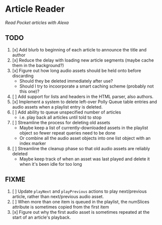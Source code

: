 # Article Reader

_Read Pocket articles with Alexa_

## TODO

1. [x] Add blurb to beginning of each article to announce the title and author
1. [x] Reduce the delay with loading new article segments (maybe cache them in the background?)
1. [x] Figure out how long audio assets should be held onto before discarding
    - Should they be deleted immediately after use?
    - Should I try to incoorporate a smart caching scheme (probably not this one)?
1. [ ] Add support for lists and headers in the HTML parser, also authors.
1. [x] Implement a system to delete left-over Polly Queue table entries and audio assets when a playlist entry is deleted.
1. [ ] Add ability to queue unspecified number of articles
    - i.e. play back all articles until told to stop
1. [ ] Streamline the process for deleting old assets
    - Maybe keep a list of currently-downloaded assets in the playlist object so fewer repeat queries need to be done
    - Or combine all the audio asset objects into one list object with an index marker
1. [ ] Streamline the cleanup phase so that old audio assets are reliably deleted
    - Maybe keep track of when an asset was last played and delete it when it's been idle for too long

## FIXME

1. [ ] Update `playNext` and `playPrevious` actions to play next/previous article, rather than next/previous audio asset.
1. [ ] When more than one item is queued in the playlist, the numSlices attribute is sometimes copied from the first item
1. [x] Figure out why the first audio asset is sometimes repeated at the start of an article's playback.
